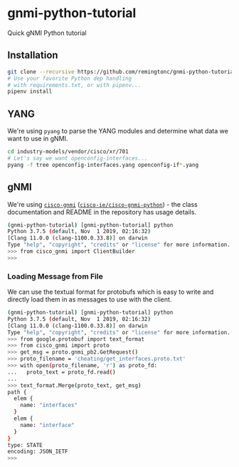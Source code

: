 # gnmi-python-tutorial
Quick gNMI Python tutorial

## Installation
```bash
git clone --recursive https://github.com/remingtonc/gnmi-python-tutorial
# Use your favorite Python dep handling
# with requirements.txt, or with pipenv...
pipenv install
```

## YANG
We're using `pyang` to parse the YANG modules and determine what data we want to use in gNMI.

```bash
cd industry-models/vendor/cisco/xr/701
# Let's say we want openconfig-interfaces...
pyang -f tree openconfig-interfaces.yang openconfig-if*.yang
```

## gNMI
We're using [`cisco-gnmi`](https://pypi.org/project/cisco-gnmi/) ([`cisco-ie/cisco-gnmi-python`](https://github.com/cisco-ie/cisco-gnmi-python)) - the class documentation and README in the repository has usage details.

```bash
(gnmi-python-tutorial) [gnmi-python-tutorial] python
Python 3.7.5 (default, Nov  1 2019, 02:16:32)
[Clang 11.0.0 (clang-1100.0.33.8)] on darwin
Type "help", "copyright", "credits" or "license" for more information.
>>> from cisco_gnmi import ClientBuilder
>>>
```

### Loading Message from File
We can use the textual format for protobufs which is easy to write and directly load them in as messages to use with the client.

```bash
(gnmi-python-tutorial) [gnmi-python-tutorial] python
Python 3.7.5 (default, Nov  1 2019, 02:16:32)
[Clang 11.0.0 (clang-1100.0.33.8)] on darwin
Type "help", "copyright", "credits" or "license" for more information.
>>> from google.protobuf import text_format
>>> from cisco_gnmi import proto
>>> get_msg = proto.gnmi_pb2.GetRequest()
>>> proto_filename = 'cheating/get_interfaces.proto.txt'
>>> with open(proto_filename, 'r') as proto_fd:
...   proto_text = proto_fd.read()
...
>>> text_format.Merge(proto_text, get_msg)
path {
  elem {
    name: "interfaces"
  }
  elem {
    name: "interface"
  }
}
type: STATE
encoding: JSON_IETF
>>> 
```